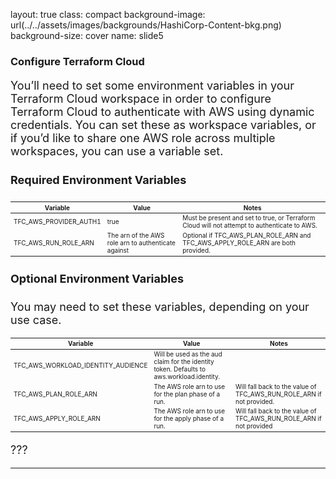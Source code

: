 layout: true
class: compact
background-image: url(../../assets/images/backgrounds/HashiCorp-Content-bkg.png)
background-size: cover
name: slide5

### Configure Terraform Cloud
<font size= 4>

You’ll need to set some environment variables in your Terraform Cloud workspace in order to configure Terraform Cloud to authenticate with AWS using dynamic credentials. You can set these as workspace variables, or if you’d like to share one AWS role across multiple workspaces, you can use a variable set.

#### Required Environment Variables
<style scoped>
    table{
        font-size: 10px;
    }
</style> 

| Variable | Value | Notes |
| -------- | ----- | ----- |
| TFC_AWS_PROVIDER_AUTH1 | true | Must be present and set to true, or Terraform Cloud will not attempt to authenticate to AWS. |
| TFC_AWS_RUN_ROLE_ARN | The arn of the AWS role arn to authenticate against | Optional if TFC_AWS_PLAN_ROLE_ARN and TFC_AWS_APPLY_ROLE_ARN are both provided. |


#### Optional Environment Variables

You may need to set these variables, depending on your use case.

| Variable | Value | Notes |
| ---------| ----- | ----- |
| TFC_AWS_WORKLOAD_IDENTITY_AUDIENCE | Will be used as the aud claim for the identity token. Defaults to aws.workload.identity. | |
| TFC_AWS_PLAN_ROLE_ARN | The AWS role arn to use for the plan phase of a run. | Will fall back to the value of TFC_AWS_RUN_ROLE_ARN if not provided. |
| TFC_AWS_APPLY_ROLE_ARN | The AWS role arn to use for the apply phase of a run. | Will fall back to the value of TFC_AWS_RUN_ROLE_ARN if not provided |

???
<!--
### Configure the AWS Provider
< font size= 4>
Make sure that you’re passing a value for the `region` argument into the provider configuration block or setting the `AWS_REGION` variable in your workspace.

Make sure that you’re not using any of the other arguments or methods mentioned in the [authentication and configuration] (https://registry.terraform.io/providers/hashicorp/aws/latest/docs#authentication-and-configuration)  section of the provider documentation as these settings may interfere with dynamic provider credentials.
 -->
---